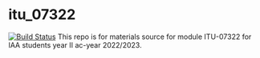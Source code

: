 # itu_07322
<!-- [!downloads][https://img.shields.io/github/downloads/tairocruiz/itu_07322/total?color=green&style=plastic] -->
<a href=""><img src="https://img.shields.io/badge/download-20k-green" alt="Build Status"></a>
This repo is for materials source for module ITU-07322 for IAA students year II ac-year 2022/2023.

